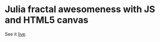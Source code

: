 # Julia fractal awesomeness with JS and HTML5 canvas

See it [live](http://aapee.kapsi.fi/random-stuff/julia/).
